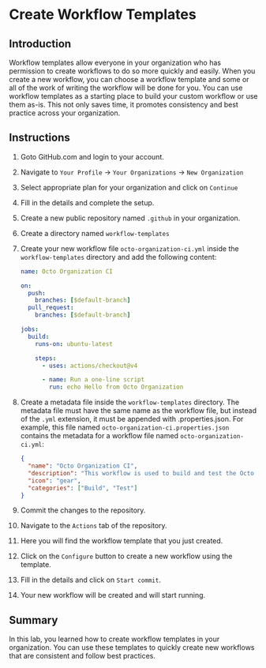 # Create Workflow Templates

## Introduction

Workflow templates allow everyone in your organization who has permission to create workflows to do so more quickly and easily. When you create a new workflow, you can choose a workflow template and some or all of the work of writing the workflow will be done for you. You can use workflow templates as a starting place to build your custom workflow or use them as-is. This not only saves time, it promotes consistency and best practice across your organization.

## Instructions

<!-- Write steps from creating an organization till creating workflow template in it -->

1. Goto GitHub.com and login to your account.

2. Navigate to `Your Profile` -> `Your Organizations` -> `New Organization`

3. Select appropriate plan for your organization and click on `Continue`

4. Fill in the details and complete the setup.

5. Create a new public repository named `.github` in your organization.

6. Create a directory named `workflow-templates`

7. Create your new workflow file `octo-organization-ci.yml` inside the `workflow-templates` directory and add the following content:

   ```yaml
   name: Octo Organization CI

   on:
     push:
       branches: [$default-branch]
     pull_request:
       branches: [$default-branch]

   jobs:
     build:
       runs-on: ubuntu-latest

       steps:
         - uses: actions/checkout@v4

         - name: Run a one-line script
           run: echo Hello from Octo Organization
   ```

8. Create a metadata file inside the `workflow-templates` directory. The metadata file must have the same name as the workflow file, but instead of the `.yml` extension, it must be appended with .properties.json. For example, this file named `octo-organization-ci.properties.json` contains the metadata for a workflow file named `octo-organization-ci.yml`:

   ```json
   {
     "name": "Octo Organization CI",
     "description": "This workflow is used to build and test the Octo Organization project.",
     "icon": "gear",
     "categories": ["Build", "Test"]
   }
   ```

9. Commit the changes to the repository.

10. Navigate to the `Actions` tab of the repository.

11. Here you will find the workflow template that you just created.

12. Click on the `Configure` button to create a new workflow using the template.

13. Fill in the details and click on `Start commit`.

14. Your new workflow will be created and will start running.

## Summary

In this lab, you learned how to create workflow templates in your organization. You can use these templates to quickly create new workflows that are consistent and follow best practices.
